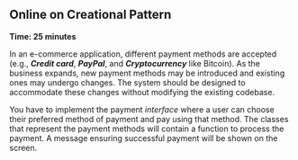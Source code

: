 ## Online on Creational Pattern

**Time: 25 minutes**

In an e-commerce application, different payment methods are accepted (e.g., ***Credit card***,
***PayPal***, and ***Cryptocurrency*** like Bitcoin). As the business expands, new payment methods
may be introduced and existing ones may undergo changes. The system should be designed to
accommodate these changes without modifying the existing codebase.

You have to implement the payment *interface* where a user can choose their preferred method
of payment and pay using that method. The classes that represent the payment methods will
contain a function to process the payment. A message ensuring successful payment will be
shown on the screen.